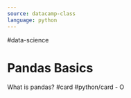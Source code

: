 ```yaml
---
source: datacamp-class
language: python
---
```

#data-science


# Pandas Basics


What is pandas? #card #python/card
	- O


